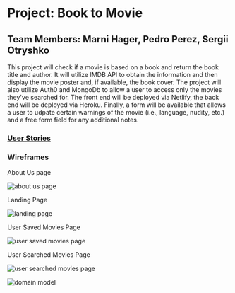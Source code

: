 # Project: Book to Movie  
## Team Members: Marni Hager, Pedro Perez, Sergii Otryshko  

This project will check if a movie is based on a book and return the book title and author.  It will utilize IMDB API to obtain the information and then display the movie poster and, if available, the book cover.  The project will also utilize Auth0 and MongoDb to allow a user to access only the movies they've searched for.  The front end will be deployed via Netlify, the back end will be deployed via Heroku.  Finally, a form will be available that allows a user to udpate certain warnings of the movie (i.e., language, nudity, etc.) and a free form field for any additional notes.

### [User Stories](https://trello.com/c/ZFU3cHY9/5-user-stories)

### Wireframes

About Us page

![about us page](https://github.com/TresProgramadores/Book-to-Movie/blob/main/wireframes/About%20Us%20Pages.png)

Landing Page

![landing page](https://github.com/TresProgramadores/Book-to-Movie/blob/main/wireframes/Landing%20Page.png)

User Saved Movies Page

![user saved movies page](https://github.com/TresProgramadores/Book-to-Movie/blob/main/wireframes/User%20Saved%20Movies.png)

User Searched Movies Page

![user searched movies page](https://github.com/TresProgramadores/Book-to-Movie/blob/main/wireframes/User%20Searched%20Movie.png)

![domain model](https://github.com/TresProgramadores/Book-to-Movie/blob/main/wireframes/Domain%20Model.png)
